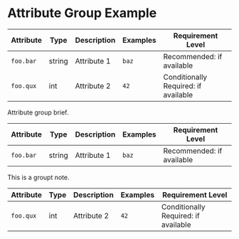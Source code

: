# Attribute Group Example

<!-- semconv span_attribute_group -->
| Attribute  | Type | Description  | Examples  | Requirement Level |
|---|---|---|---|---|
| `foo.bar` | string | Attribute 1 | `baz` | Recommended: if available |
| `foo.qux` | int | Attribute 2 | `42` | Conditionally Required: if available |
<!-- endsemconv -->

<!-- semconv attributes(render_group_brief) -->
Attribute group brief.

| Attribute  | Type | Description  | Examples  | Requirement Level |
|---|---|---|---|---|
| `foo.bar` | string | Attribute 1 | `baz` | Recommended: if available |
<!-- endsemconv -->

<!-- semconv derived_attributes(render_group_note) -->
This is a groupt note.

| Attribute  | Type | Description  | Examples  | Requirement Level |
|---|---|---|---|---|
| `foo.qux` | int | Attribute 2 | `42` | Conditionally Required: if available |
<!-- endsemconv -->
